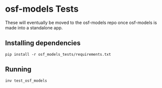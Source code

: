 # osf-models Tests

These will eventually be moved to the osf-models repo once osf-models is made into a standalone app.


## Installing dependencies

```
pip install -r osf_models_tests/requirements.txt
```

## Running

```
inv test_osf_models
```
